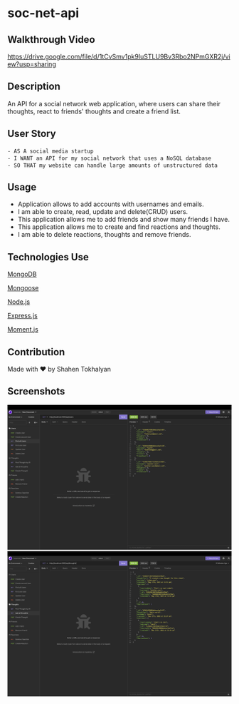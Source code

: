 # soc-net-api

## Walkthrough Video
https://drive.google.com/file/d/1tCvSmv1pk9IuSTLU9Bv3Rbo2NPmGXR2j/view?usp=sharing

## Description
An API for a social network web application, where users can share their thoughts, react to friends' thoughts and create a friend list.

## User Story
```
- AS A social media startup
- I WANT an API for my social network that uses a NoSQL database
- SO THAT my website can handle large amounts of unstructured data
```
## Usage
- Application allows to add accounts with usernames and emails.
- I am able to create, read, update and delete(CRUD) users.
- This application allows me to add friends and show many friends I have.
- This application allows me to create and find reactions and thoughts.
- I am able to delete reactions, thoughts and remove friends.

## Technologies Use
<p><a href="https://www.mongodb.com/">MongoDB</a></p>
<p><a href="https://www.npmjs.com/package/mongoose">Mongoose</a></p>
<p><a href="https://nodejs.org/">Node.js</a></p>
<p><a href="https://www.npmjs.com/package/express">Express.js</a></p>
<p><a href="https://www.npmjs.com/package/moment">Moment.js</a></p>

## Contribution
Made with ❤️ by Shahen Tokhalyan

## Screenshots
![Screenshot](./assets/images/screenshot1.png)
![Screenshot](./assets/images/screenshot2.png)